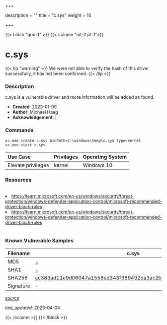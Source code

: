 +++

description = ""
title = "c.sys"
weight = 10

+++


{{< block "grid-1" >}}
{{< column "mt-2 pt-1">}}


# c.sys 


{{< tip "warning" >}}
We were not able to verify the hash of this driver successfully, it has not been confirmed.
{{< /tip >}}


### Description

c.sys is a vulnerable driver and more information will be added as found.

- **Created**: 2023-01-09
- **Author**: Michael Haag
- **Acknowledgement**:  | [](https://twitter.com/)

### Commands

```
sc.exe create c.sys binPath=C:\windows\temp\c.sys type=kernel
sc.exe start c.sys
```

| Use Case | Privilages | Operating System | 
|:---- | ---- | ---- |
| Elevate privileges | kernel | Windows 10 |

### Resources
<br>
<li><a href=" https://learn.microsoft.com/en-us/windows/security/threat-protection/windows-defender-application-control/microsoft-recommended-driver-block-rules"> https://learn.microsoft.com/en-us/windows/security/threat-protection/windows-defender-application-control/microsoft-recommended-driver-block-rules</a></li>
<li><a href="https://learn.microsoft.com/en-us/windows/security/threat-protection/windows-defender-application-control/microsoft-recommended-driver-block-rules">https://learn.microsoft.com/en-us/windows/security/threat-protection/windows-defender-application-control/microsoft-recommended-driver-block-rules</a></li>
<br>

### Known Vulnerable Samples

| Filename | c.sys |
|:---- | ---- | 
| MD5 | <a href="https://www.virustotal.com/gui/file/-">-</a> |
| SHA1 | <a href="https://www.virustotal.com/gui/file/-">-</a> |
| SHA256 | <a href="https://www.virustotal.com/gui/file/cc383ad11e9d06047a1558ed343f389492da3ac2b84b71462aee502a2fa616c8">cc383ad11e9d06047a1558ed343f389492da3ac2b84b71462aee502a2fa616c8</a> |
| Signature | -   |


[*source*](https://github.com/magicsword-io/LOLDrivers/tree/main/yaml/c.sys.yml)

*last_updated:* 2023-04-04








{{< /column >}}
{{< /block >}}
